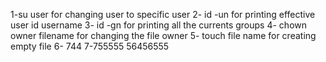 1-su user  for changing user to specific user
2- id -un for printing effective user id username
3- id -gn  for printing all the currents groups 
4- chown owner filename for changing the file owner
5- touch file name for creating empty file
6- 744 
7-755555
56456555
